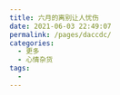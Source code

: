 ```yaml
---
title: 六月的离别让人忧伤
date: 2021-06-03 22:49:07
permalink: /pages/daccdc/
categories:
  - 更多
  - 心情杂货
tags:
  - 
---
```


